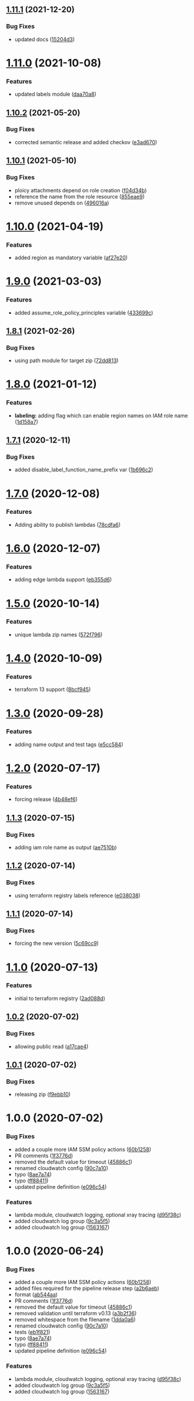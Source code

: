 ## [1.11.1](http://bitbucket.org/adaptavistlabs/module-aws-lambda/compare/v1.11.0...v1.11.1) (2021-12-20)


### Bug Fixes

* updated docs ([15204d3](http://bitbucket.org/adaptavistlabs/module-aws-lambda/commits/15204d3b91c957dc63e75e090f084acbcc603570))

# [1.11.0](http://bitbucket.org/adaptavistlabs/module-aws-lambda/compare/v1.10.2...v1.11.0) (2021-10-08)


### Features

* updated labels module ([daa70a8](http://bitbucket.org/adaptavistlabs/module-aws-lambda/commits/daa70a892659bb5b6ce1c45419e701a94c4a58b3))

## [1.10.2](http://bitbucket.org/adaptavistlabs/module-aws-lambda/compare/v1.10.1...v1.10.2) (2021-05-20)


### Bug Fixes

* corrected semantic release and added checkov ([e3ad670](http://bitbucket.org/adaptavistlabs/module-aws-lambda/commits/e3ad6705dd93da51c4e948b34e0486f2cb0f558d))

## [1.10.1](http://bitbucket.org/adaptavistlabs/module-aws-lambda/compare/v1.10.0...v1.10.1) (2021-05-10)


### Bug Fixes

* ploicy attachments depend on role creation ([f04d34b](http://bitbucket.org/adaptavistlabs/module-aws-lambda/commits/f04d34bc9db14d6daf71a2d2a61148e631075da2))
* reference the name from the role resource ([855eae9](http://bitbucket.org/adaptavistlabs/module-aws-lambda/commits/855eae91a50962ad6e8fd3fdbad10b8802ba7bee))
* remove unused depends on ([496016a](http://bitbucket.org/adaptavistlabs/module-aws-lambda/commits/496016ae60ab34e67bf395156e42bb03d0baee23))

# [1.10.0](http://bitbucket.org/adaptavistlabs/module-aws-lambda/compare/v1.9.0...v1.10.0) (2021-04-19)


### Features

* added region as mandatory variable ([af27e20](http://bitbucket.org/adaptavistlabs/module-aws-lambda/commits/af27e20fa8aa1b65bade23fb94ad8a713672ec6e))

# [1.9.0](http://bitbucket.org/adaptavistlabs/module-aws-lambda/compare/v1.8.1...v1.9.0) (2021-03-03)


### Features

* added assume_role_policy_principles variable ([433699c](http://bitbucket.org/adaptavistlabs/module-aws-lambda/commits/433699c11402d6889fa09629c4732fedd4223c81))

## [1.8.1](http://bitbucket.org/adaptavistlabs/module-aws-lambda/compare/v1.8.0...v1.8.1) (2021-02-26)


### Bug Fixes

* using path module for target zip ([72dd813](http://bitbucket.org/adaptavistlabs/module-aws-lambda/commits/72dd813497323ef55a1ee408bb97ff224b17b8fa))

# [1.8.0](http://bitbucket.org/adaptavistlabs/module-aws-lambda/compare/v1.7.1...v1.8.0) (2021-01-12)


### Features

* **labeling:** adding flag which can enable region names on IAM role name ([1d158a7](http://bitbucket.org/adaptavistlabs/module-aws-lambda/commits/1d158a7727ba060d183dd55fd29c513ec3270f13))

## [1.7.1](http://bitbucket.org/adaptavistlabs/module-aws-lambda/compare/v1.7.0...v1.7.1) (2020-12-11)


### Bug Fixes

* added disable_label_function_name_prefix var ([1b696c2](http://bitbucket.org/adaptavistlabs/module-aws-lambda/commits/1b696c280f77cbc2796add9270632e32d14e2b93))

# [1.7.0](http://bitbucket.org/adaptavistlabs/module-aws-lambda/compare/v1.6.0...v1.7.0) (2020-12-08)


### Features

* Adding ability to publish lambdas ([78cdfa6](http://bitbucket.org/adaptavistlabs/module-aws-lambda/commits/78cdfa6d76f962f5ff83012a64507931a42c3aea))

# [1.6.0](http://bitbucket.org/adaptavistlabs/module-aws-lambda/compare/v1.5.0...v1.6.0) (2020-12-07)


### Features

* adding edge lambda support ([eb355d6](http://bitbucket.org/adaptavistlabs/module-aws-lambda/commits/eb355d6b0a1a6bf026e76da77571855f3bfce141))

# [1.5.0](http://bitbucket.org/adaptavistlabs/module-aws-lambda/compare/v1.4.0...v1.5.0) (2020-10-14)


### Features

* unique lambda zip names ([572f796](http://bitbucket.org/adaptavistlabs/module-aws-lambda/commits/572f7966503d6170e2f0dc5a3578e0d537c63239))

# [1.4.0](http://bitbucket.org/adaptavistlabs/module-aws-lambda/compare/v1.3.0...v1.4.0) (2020-10-09)


### Features

* terraform 13 support ([8bcf945](http://bitbucket.org/adaptavistlabs/module-aws-lambda/commits/8bcf945fe25796e5b2a8b41495b9fa2df49d8954))

# [1.3.0](http://bitbucket.org/adaptavistlabs/module-aws-lambda/compare/v1.2.0...v1.3.0) (2020-09-28)


### Features

* adding name output and test tags ([e5cc584](http://bitbucket.org/adaptavistlabs/module-aws-lambda/commits/e5cc584e889d66676b19e0c2725d11c751e89a28))

# [1.2.0](http://bitbucket.org/adaptavistlabs/module-aws-lambda/compare/v1.1.3...v1.2.0) (2020-07-17)


### Features

* forcing release ([4b48ef6](http://bitbucket.org/adaptavistlabs/module-aws-lambda/commits/4b48ef66d0ae5c6db6b8fd8b771a144bf905f1f6))

## [1.1.3](http://bitbucket.org/adaptavistlabs/module-aws-lambda/compare/v1.1.2...v1.1.3) (2020-07-15)


### Bug Fixes

* adding iam role name as output ([ae7510b](http://bitbucket.org/adaptavistlabs/module-aws-lambda/commits/ae7510b87ef944b9ba39f0159727498eb8aa24eb))

## [1.1.2](http://bitbucket.org/adaptavistlabs/module-aws-lambda/compare/v1.1.1...v1.1.2) (2020-07-14)


### Bug Fixes

* using terraform registry labels reference ([e038038](http://bitbucket.org/adaptavistlabs/module-aws-lambda/commits/e038038832b8609a8f4b809bd49a9542cf476af2))

## [1.1.1](http://bitbucket.org/adaptavistlabs/module-aws-lambda/compare/v1.1.0...v1.1.1) (2020-07-14)


### Bug Fixes

* forcing the new version ([5c69cc9](http://bitbucket.org/adaptavistlabs/module-aws-lambda/commits/5c69cc9ed6cf5c9cdfb5e615837478f1a8d34554))

# [1.1.0](http://bitbucket.org/adaptavistlabs/module-aws-lambda/compare/v1.0.2...v1.1.0) (2020-07-13)


### Features

* initial to terraform registry ([2ad088d](http://bitbucket.org/adaptavistlabs/module-aws-lambda/commits/2ad088d482af95dd46ecafd25ce9b882beca1ffd))

## [1.0.2](http://bitbucket.org/adaptavistlabs/module-aws-lambda/compare/v1.0.1...v1.0.2) (2020-07-02)


### Bug Fixes

* allowing public read ([a17cae4](http://bitbucket.org/adaptavistlabs/module-aws-lambda/commits/a17cae4fb88f363483673eba550f57192ce62cb8))

## [1.0.1](http://bitbucket.org/adaptavistlabs/module-aws-lambda/compare/v1.0.0...v1.0.1) (2020-07-02)


### Bug Fixes

* releasing zip ([f9ebb10](http://bitbucket.org/adaptavistlabs/module-aws-lambda/commits/f9ebb109c9572580e18121eccefb5b3d443e8d44))

# 1.0.0 (2020-07-02)


### Bug Fixes

* added a couple more IAM SSM policy actions ([60b1258](http://bitbucket.org/adaptavistlabs/module-aws-lambda/commits/60b12588b14a6d71a8753804648b1832e5952dfd))
* PR comments ([1f3776d](http://bitbucket.org/adaptavistlabs/module-aws-lambda/commits/1f3776d3c24e1969543d0b3de1ac4c32d47b820f))
* removed the default value for timeout ([45886c1](http://bitbucket.org/adaptavistlabs/module-aws-lambda/commits/45886c1a18bd9f79c7157c1d607469e16b4ee695))
* renamed cloudwatch config ([90c7a10](http://bitbucket.org/adaptavistlabs/module-aws-lambda/commits/90c7a1095834588f241d4eb309a91cacdf54854f))
* typo ([8ae7a74](http://bitbucket.org/adaptavistlabs/module-aws-lambda/commits/8ae7a74367fdcf0c79085d1710da573fc64f50dd))
* typo ([ff88411](http://bitbucket.org/adaptavistlabs/module-aws-lambda/commits/ff884112eca80f67c903f7b10ef10137e5309adc))
* updated pipeline definition ([e096c54](http://bitbucket.org/adaptavistlabs/module-aws-lambda/commits/e096c541395d98e037c8b12de4c282e9801b31d7))


### Features

*  lambda module, cloudwatch logging, optional xray tracing ([d95f38c](http://bitbucket.org/adaptavistlabs/module-aws-lambda/commits/d95f38ccf1983fdee6c0c3598306b06bc978cafd))
* added cloudwatch log group ([9c3a5f5](http://bitbucket.org/adaptavistlabs/module-aws-lambda/commits/9c3a5f5ec532453456cf4ac163eb5bfb2dc4a541))
* added cloudwatch log group ([1563167](http://bitbucket.org/adaptavistlabs/module-aws-lambda/commits/156316758b6dbf10a76c3c42e01652379b506501))

# 1.0.0 (2020-06-24)


### Bug Fixes

* added a couple more IAM SSM policy actions ([60b1258](http://bitbucket.org/adaptavistlabs/module-aws-lambda/commits/60b12588b14a6d71a8753804648b1832e5952dfd))
* added files required for the pipeline release step ([a2b6aeb](http://bitbucket.org/adaptavistlabs/module-aws-lambda/commits/a2b6aeb1a0f6e89ebae8f3616548493716453867))
* format ([ab544aa](http://bitbucket.org/adaptavistlabs/module-aws-lambda/commits/ab544aa5695c5c3829f3ee7ec4f43cbe94954993))
* PR comments ([1f3776d](http://bitbucket.org/adaptavistlabs/module-aws-lambda/commits/1f3776d3c24e1969543d0b3de1ac4c32d47b820f))
* removed the default value for timeout ([45886c1](http://bitbucket.org/adaptavistlabs/module-aws-lambda/commits/45886c1a18bd9f79c7157c1d607469e16b4ee695))
* removed validation until terraform v0.13 ([a3b2f36](http://bitbucket.org/adaptavistlabs/module-aws-lambda/commits/a3b2f36dd835e46574d13a8da2766bc27caed9ea))
* removed whitespace from the filename ([1dda0a6](http://bitbucket.org/adaptavistlabs/module-aws-lambda/commits/1dda0a632f96e2c6b07f14d38f223c2360b7f388))
* renamed cloudwatch config ([90c7a10](http://bitbucket.org/adaptavistlabs/module-aws-lambda/commits/90c7a1095834588f241d4eb309a91cacdf54854f))
* tests ([eb1f821](http://bitbucket.org/adaptavistlabs/module-aws-lambda/commits/eb1f821c5d01fde1e08f54d3dd1afaa606958992))
* typo ([8ae7a74](http://bitbucket.org/adaptavistlabs/module-aws-lambda/commits/8ae7a74367fdcf0c79085d1710da573fc64f50dd))
* typo ([ff88411](http://bitbucket.org/adaptavistlabs/module-aws-lambda/commits/ff884112eca80f67c903f7b10ef10137e5309adc))
* updated pipeline definition ([e096c54](http://bitbucket.org/adaptavistlabs/module-aws-lambda/commits/e096c541395d98e037c8b12de4c282e9801b31d7))


### Features

*  lambda module, cloudwatch logging, optional xray tracing ([d95f38c](http://bitbucket.org/adaptavistlabs/module-aws-lambda/commits/d95f38ccf1983fdee6c0c3598306b06bc978cafd))
* added cloudwatch log group ([9c3a5f5](http://bitbucket.org/adaptavistlabs/module-aws-lambda/commits/9c3a5f5ec532453456cf4ac163eb5bfb2dc4a541))
* added cloudwatch log group ([1563167](http://bitbucket.org/adaptavistlabs/module-aws-lambda/commits/156316758b6dbf10a76c3c42e01652379b506501))
